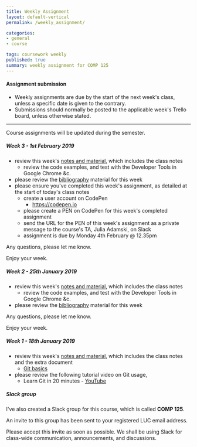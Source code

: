 ```yaml
---
title: Weekly Assignment
layout: default-vertical
permalink: /weekly_assignment/

categories:
- general
- course

tags: coursework weekly
published: true
summary: weekly assignment for COMP 125
---
```


#### Assignment submission
* Weekly assignments are due by the start of the next week's class, unless a specific date is given to the contrary.
* Submissions should normally be posted to the applicable week's Trello board, unless otherwise stated.

***

Course assignments will be updated during the semester.

<!--
##### Week 15
* Please complete your group's final project report
  * suggested report length approximately 5 pages (n.b. more than 5 pages is fine...)
* Further details can be found in the following outline
  * [Final Report Outline](/assets/docs/extras/comp125-final-report-outline-2018.pdf)
* Report must be submitted by 1pm on Thursday 3rd May 2018
   * send a PDF copy to [nhayward@luc.edu](mailto:nhayward@luc.edu?subject=COMP125 - Final Report)
* Please share with the course's TA, Catherine, a copy of your group's final code. This may include the following options,
  * GitHub
  * Zip file attached to a private message in Slack
* Please sign and submit the following student declaration for work completed towards the final project,
  * [Student Declaration](/assets/docs/extras/comp125-student-declaration.pdf)

**NB:** Don't forget to add details of each member's contributions to the project in this report. If you prefer, you may submit an individual report for this contribution outline to [nhayward@luc.edu](mailto:nhayward@luc.edu?subject=COMP125 - Individual Final Report)

Any questions, please let me know.

Enjoy your week.

##### Week 14
* 20th April 2018
  * review this week's [notes and material](/notes), which includes the class notes
  * please review the [bibliography](/bibliography) material for this week
  * please review today's source code examples,
    * [source - Canvas](https://github.com/csteach125/source/tree/master/canvas)
  * please prepare your group's presentation and demo for next week
    * presentations and demos will be held on Monday 23rd, Wednesday 25th, and Friday 27th April 2018
    * each presentation should be approximately 10 minutes per group
    * further details may be found on pages 2 and 3 of the course notes for [Week 13, Monday 9th April 2018](https://csteach125.github.io/assets/docs/2018/comp125-week13-mon.pdf)
* 18th April 2018
  * review this week's [notes and material](/notes), which includes the class notes
  * please review the [bibliography](/bibliography) material for this week
  * please review today's source code examples,
    * [source - Canvas](https://github.com/csteach125/source/tree/master/canvas)
  * please ensure you have sent your project details to the course TA, Catherine
    * project title
    * project outline
    * full names of each team member
  * please continue to design and develop your application for the final project demo and presentation
* 16th April 2018
  * review this week's [notes and material](/notes), which includes the class notes
  * please review the [bibliography](/bibliography) material for this week
  * please review today's source code examples,
    * [source - Canvas](https://github.com/csteach125/source/tree/master/canvas)
  * please continue to design and develop your application for the final project demo and presentation

Any questions, please let me know.

Enjoy your week.

##### Week 13
* 13th April 2018
  * review this week's [notes and material](/notes), which includes the class notes
  * please review the [bibliography](/bibliography) material for this week
  * please review today's source code examples,
    * [source - Canvas](https://github.com/csteach125/source/tree/master/canvas)
  * please ensure you have now sent your project details to the course TA, Catherine
  * please continue to design and develop your application for the final project demo and presentation
* 11th April 2018
  * review this week's [notes and material](/notes), which includes the class notes
  * please review the [bibliography](/bibliography) material for this week
  * please review today's source code examples,
    * [source - Canvas](https://github.com/csteach125/source/tree/master/canvas)
  * please ensure you have now sent your project details to the course TA, Catherine
  * please continue to design and develop your application for the final project demo and presentation
* 9th April 2018
  * review this week's [notes and material](/notes), which includes the class notes
  * please review the [bibliography](/bibliography) material for this week
  * please review today's source code examples,
    * [source - Canvas](https://github.com/csteach125/source/tree/master/canvas)
  * please continue to design and develop your application for the final project demo and presentation
   * create initial digital prototype for this application

Any questions, please let me know.

Enjoy your week.

##### Week 12
* 6th April 2018
  * review this week's [notes and material](/notes), which includes the class notes
  * please review the [bibliography](/bibliography) material for this week
  * please review today's source code examples,
    * [source - Canvas](https://github.com/csteach125/source/tree/master/canvas)
  * please continue to prepare your idea and design for the final project demo and presentation
   * define and outline your initial project idea and concept
   * create initial sketches and paper designs
  * please send the following details of your chosen project to Catherine on Slack
    * group members and names
    * initial project title
    * initial project idea
* 4th April 2018
  * review this week's [notes and material](/notes), which includes the class notes
  * please review the [bibliography](/bibliography) material for this week
  * please review today's source code examples,
    * [source - Canvas](https://github.com/csteach125/source/tree/master/canvas)
  * please begin to organise your project group for the final assessment
    * 2 persons per group
    * further details on the [coursework](https://csteach125.github.io/coursework/#assessment2) page and today's course notes

Any questions, please let me know.

Enjoy your week.

##### Week 11
* 28th March 2018
  * N/A - course quiz
* 26th March 2018
  * review this week's [notes and material](/notes), which includes the class notes
  * please review the [bibliography](/bibliography) material for this week
  * please prepare for a quiz scheduled for in-class on Wednesday 28th March 2018
    * quiz will include material from the course, class, and extra notes for weeks 1 to 10 inclusive
    * quiz will be approximately 45 minutes in length
    * questions will be multiple choice
    * please bring your laptop or other internet connected device to class
    * this quiz uses an online Google Form
      * **n.b.** you'll need a Google account to register for the quiz

Any questions, please let me know.

Enjoy your week.

##### Week 10
* 23rd March 2018
  * review this week's [notes and material](/notes), which includes the class notes
  * please review the [bibliography](/bibliography) material for this week
  * please continue to develop this week's coding assignment
    * further details are listed on page 2 of Monday's course notes
    * assignment is due by Monday 26th February @ 2.30pm
  * please prepare for a quiz scheduled for in-class on Wednesday 28th March 2018
    * quiz will include material from the course, class, and extra notes for weeks 1 to 10 inclusive
    * quiz will be approximately 45 minutes in length
    * questions will be multiple choice
    * please bring your laptop or other internet connected device to class
    * this quiz uses an online Google Form
      * **n.b.** you'll need a Google account to register for the quiz
* 21st March 2018
  * review this week's [notes and material](/notes), which includes the class notes
  * please review the [bibliography](/bibliography) material for this week
* 19th March 2018
  * review this week's [notes and material](/notes), which includes the class notes
  * please review the [bibliography](/bibliography) material for this week
  * please review today's source code examples,
    * [source - CSS](https://github.com/csteach125/source/tree/master/css)
    * [source - HTML](https://github.com/csteach125/source/tree/master/html)
  * please review this week's coding assignment
    * further details are listed on page 2 of today's course notes
    * assignment is due by Monday 26th February @ 2.30pm

Any questions, please let me know.

Enjoy your week.

##### Week 9
* 16th March 2018
  * review this week's [notes and material](/notes), which includes the class notes
  * please review the [bibliography](/bibliography) material for this week
  * please review today's source code examples,
    * [source - CSS](https://github.com/csteach125/source/tree/master/css)
* 14th March 2018
  * review this week's [notes and material](/notes), which includes the class notes
  * please review the [bibliography](/bibliography) material for this week
  * please review today's source code examples,
    * [source - CSS - css box model](https://github.com/csteach125/source/tree/master/css/css-box-model)
* 12th March 2018
  * review this week's [notes and material](/notes), which includes the class notes
  * please review the [bibliography](/bibliography) material for this week

Any questions, please let me know.

Enjoy your week.

##### Week 7
* 2nd March 2018
  * review today's [notes and material](/notes), which includes the class notes
  * please review today's source code examples,
    * [source - web-dev - random-greeting](https://github.com/csteach125/source/tree/master/web-dev/random-greeting)
  * Spring Break Assignment - Up to Monday 12th March 2018
    * read through all of the course notes for weeks 1 to 7 inclusive
    * read and test all of the course source code examples on GitHub - [source](https://github.com/csteach125/source/)
* 28th February 2018
  * review today's [notes and material](/notes), which includes the class notes
  * please review today's source code examples,
    * [source - HTML tables](https://github.com/csteach125/source/tree/master/html/tables)
* 26th February 2018
  * review today's [notes and material](/notes), which includes the class notes
  * continue working on the current assignment
    * further details may be found on page 2 of Week 6 - Friday's class notes

Any questions, please let me know.

Enjoy your week, and Spring Break.

##### Week 6
* 23rd February 2018
  * review today's [notes and material](/notes), which includes the class notes
  * please ensure you've completed this week's assignment
    * detailed on page 2 of today's class notes
  * send completed files for this week's assignment as a private message to the course's TA, Catherine, on Slack
  * assignment is due by Wednesday 28th February @ 2.30pm
* 21st February 2018
  * review today's [notes and material](/notes), which includes the class notes
  * review the latest code examples pushed to the course's GitHub account,
    * [source - week 6](https://github.com/csteach125/source/tree/master/games/week6)
    * [source - HTML - lists](https://github.com/csteach125/source/tree/master/html/lists)
* 19th February 2018
  * review today's [notes and material](/notes), which includes the class notes
  * review the code example pushed to the course's GitHub account,
    * [source - week 5](https://github.com/csteach125/source/tree/master/games/week5)

Any questions, please let me know.

Enjoy your week.

##### Week 5
* 16th February 2018
  * review today's [notes and material](/notes), which includes the class notes
  * review the code example pushed to the course's GitHub account,
    * [source - week 5](https://github.com/csteach125/source/tree/master/games/week5)
* 14th February 2018
  * review today's [notes and material](/notes), which includes the class notes
    * review the code examples in the class notes, and test with CodePen &c.
* 12th February 2018
  * review today's [notes and material](/notes), which includes the class notes
    * review the code examples in the class notes, and test with CodePen &c.
  * please review the [bibliography](/bibliography) material for this week

Any questions, please let me know.

Enjoy your week.

##### Week 4
* 7th & 9th February 2018
  * please ensure you've completed this week's assignments
    * assignment 1 - detailed on page 6 of Monday's class notes
    * assignment 2 - detailed on page 4 of Wednesday's class notes
  * send the URL for each PEN of this week's assignment as a private message to the course's TA, Catherine, on Slack
  * each assignment is due by Monday 12th February @ 2.30pm
  * please review this week's source code examples, which are available on the course's GitHub account,
    * [Source - DOM and HTML](https://github.com/csteach125/source)
* 5th February 2018
  * review this week's [notes and material](/notes), which includes the class notes
    * review the code examples, and test with the Developer Tools in Google Chrome &c.
  * please review the [bibliography](/bibliography) material for this week

Any questions, please let me know.

Enjoy your week.
-->

##### Week 3 - 1st February 2019
* review this week's [notes and material](/notes), which includes the class notes
  * review the code examples, and test with the Developer Tools in Google Chrome &c.
* please review the [bibliography](/bibliography) material for this week
* please ensure you've completed this week's assignment, as detailed at the start of today's class notes
  * create a user account on CodePen
    * https://codepen.io
  * please create a PEN on CodePen for this week's completed assignment
  * send the URL for the PEN of this week's assignment as a private message to the course's TA, Julia Adamski, on Slack
  * assignment is due by Monday 4th February @ 12.35pm

Any questions, please let me know.

Enjoy your week.

##### Week 2 - 25th January 2019
* review this week's [notes and material](/notes), which includes the class notes
  * review the code examples, and test with the Developer Tools in Google Chrome &c.
* please review the [bibliography](/bibliography) material for this week

Any questions, please let me know.

Enjoy your week.

##### Week 1 - 18th January 2019
* review this week's [notes and material](/notes), which includes the class notes and the extra document
  * [Git basics](/assets/docs/extras/git-basics.pdf)
* please review the following tutorial video on Git usage,
  * Learn Git in 20 minutes - [YouTube](https://youtu.be/Y9XZQO1n_7c?t=1m34s)

##### Slack group
I've also created a Slack group for this course, which is called **COMP 125**.

An invite to this group has been sent to your registered LUC email address.

Please accept this invite as soon as possible. We shall be using Slack for class-wide communication, announcements, and discussions.

<!--
###### Extras
* Review the following online Git tutorials (if necessary)
  * [Getting Started - Installing Git](http://git-scm.com/book/en/v2/Getting-Started-Installing-Git)
  * [Getting Started - First-time Git Setup](http://git-scm.com/book/en/v2/Getting-Started-First-Time-Git-Setup)
  * [Getting Started - Getting Help](http://git-scm.com/book/en/v2/Getting-Started-Getting-Help)
  * [Git Basics - Getting a Git Repository](http://git-scm.com/book/en/v2/Git-Basics-Getting-a-Git-Repository)
  * [Git Basics - Recording Changes to the Repository](http://git-scm.com/book/en/v2/Git-Basics-Recording-Changes-to-the-Repository)
  * [Git Basics - Viewing the Commit History](http://git-scm.com/book/en/v2/Git-Basics-Viewing-the-Commit-History)
  * [Git Basics - Undoing Things](http://git-scm.com/book/en/v2/Git-Basics-Undoing-Things)
-->
